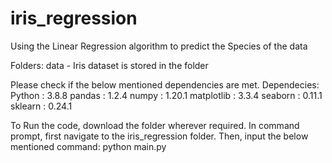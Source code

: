 # iris_regression

Using the Linear Regression algorithm to predict the Species of the data

Folders:
data - Iris dataset is stored in the folder

Please check if the below mentioned dependencies are met.
Dependecies:
Python : 3.8.8
pandas : 1.2.4
numpy : 1.20.1
matplotlib : 3.3.4
seaborn : 0.11.1
sklearn : 0.24.1

To Run the code, download the folder wherever required.
In command prompt, first navigate to the iris_regression folder. 
Then, input the below mentioned command:
python main.py 